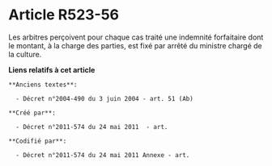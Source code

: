 # Article R523-56

Les arbitres perçoivent pour chaque cas traité une indemnité forfaitaire dont le montant, à la charge des parties, est fixé
par arrêté du ministre chargé de la culture.

**Liens relatifs à cet article**

	**Anciens textes**:

	  - Décret n°2004-490 du 3 juin 2004 - art. 51 (Ab)

	**Créé par**:

	  - Décret n°2011-574 du 24 mai 2011  - art.

	**Codifié par**:

	  - Décret n°2011-574 du 24 mai 2011 Annexe - art.
